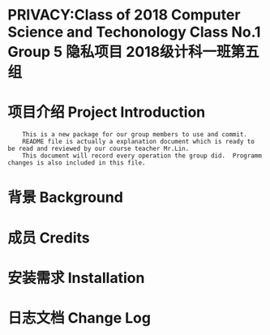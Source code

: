 # PRIVACY:Class of 2018 Computer Science and Techonology Class No.1 Group 5  隐私项目 2018级计科一班第五组

项目介绍 Project Introduction
=
		This is a new package for our group members to use and commit.  
		README file is actually a explanation document which is ready to be read and reviewed by our course teacher Mr.Lin. 
		This document will record every operation the group did.  Programm changes is also included in this file.  
背景 Background
==
	
成员 Credits
=
安装需求 Installation
=
日志文档 Change Log
=
